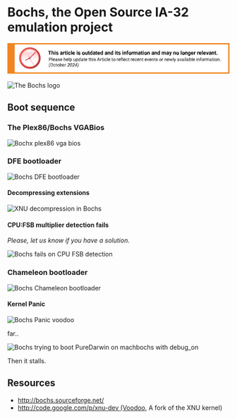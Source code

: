 # Bochs, the Open Source IA-32 emulation project

![This article is outdated and its information and may no longer relevant.](/img/notice/article-oudated-oct2024.svg)


![The Bochs logo](https://sites.google.com/a/puredarwin.org/puredarwin/developers/bochs/Bochs%20logo.gif?attredirects=0)

## Boot sequence

### The Plex86/Bochs VGABios
![Bochx plex86 vga bios](https://sites.google.com/a/puredarwin.org/puredarwin/developers/bochs/Bochx%20plex86%20vga%20bios.png?attredirects=0)

### DFE bootloader
![Bochs DFE bootloader](https://sites.google.com/a/puredarwin.org/puredarwin/developers/bochs/Bochs%20dfe%20bootloader.png?attredirects=0)

#### Decompressing extensions
![XNU decompression in Bochs](https://sites.google.com/a/puredarwin.org/puredarwin/developers/bochs/xnu%20decompression%20in%20Bochs.png?attredirects=0)

#### CPU:FSB multiplier detection fails
*Please, let us know if you have a solution.*

![Bochs fails on CPU FSB detection](https://sites.google.com/a/puredarwin.org/puredarwin/developers/bochs/Bochs%20fails%20on%20CPUFSB%20detection.png?attredirects=0)

### Chameleon bootloader
![Bochs Chameleon bootloader](https://sites.google.com/a/puredarwin.org/puredarwin/developers/bochs/Bochs%20chameleon%20bootloader.png?attredirects=0)

#### Kernel Panic
![Bochs Panic voodoo](https://sites.google.com/a/puredarwin.org/puredarwin/developers/bochs/Bochs%20panic%20Voodoo.png?attredirects=0)

far..

![Bochs trying to boot PureDarwin on machbochs with debug_on](https://sites.google.com/a/puredarwin.org/puredarwin/developers/bochs/Bochs%20trying%20to%20boot%20PD%20on%20machbochs%20debug_on.png?attredirects=0)

Then it stalls.

## Resources
* http://bochs.sourceforge.net/
* http://code.google.com/p/xnu-dev (Voodoo, A fork of the XNU kernel)